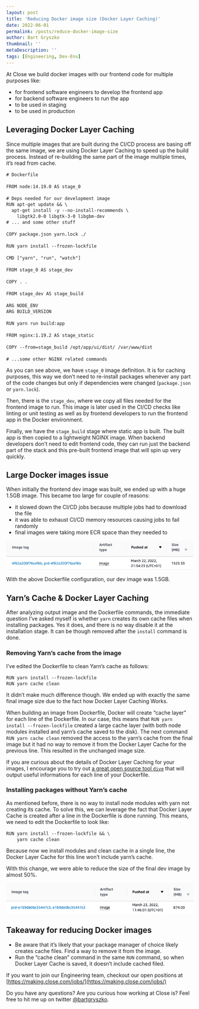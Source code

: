 ```yaml
---
layout: post
title: 'Reducing Docker image size (Docker Layer Caching)'
date: 2022-06-01
permalink: /posts/reduce-docker-image-size
author: Bart Gryszko
thumbnail: ''
metaDescription: ''
tags: [Engineering, Dev-Env]
---
```


At Close we build docker images with our frontend code for multiple purposes like:

- for frontend software engineers to develop the frontend app
- for backend software engineers to run the app
- to be used in staging
- to be used in production

## Leveraging Docker Layer Caching

Since multiple images that are built during the CI/CD process are basing off the same image, we are using Docker Layer Caching to speed up the build process. Instead of re-building the same part of the image multiple times, it’s read from cache.

```docker
# Dockerfile

FROM node:14.19.0 AS stage_0

# Deps needed for our development image
RUN apt-get update && \
  apt-get install -y --no-install-recommends \
	libgtk2.0-0 libgtk-3-0 libgbm-dev
# ... and some other stuff

COPY package.json yarn.lock ./

RUN yarn install --frozen-lockfile

CMD ["yarn", "run", "watch"]

FROM stage_0 AS stage_dev

COPY . .

FROM stage_dev AS stage_build

ARG NODE_ENV
ARG BUILD_VERSION

RUN yarn run build:app

FROM nginx:1.19.2 AS stage_static

COPY --from=stage_build /opt/app/ui/dist/ /var/www/dist

# ...some other NGINX related commands
```

As you can see above, we have `stage_0` image definition. It is for caching purposes, this way we don’t need to re-install packages whenever any part of the code changes but only if dependencies were changed (`package.json` or `yarn.lock`).

Then, there is the `stage_dev`, where we copy all files needed for the frontend image to run. This image is later used in the CI/CD checks like linting or unit testing as well as by frontend developers to run the frontend app in the Docker environment.

Finally, we have the `stage_build` stage where static app is built. The built app is then copied to a lightweight NGINX image. When backend developers don’t need to edit frontend code, they can run just the backend part of the stack and this pre-built frontend image that will spin up very quickly.

## Large Docker images issue

When initially the frontend dev image was built, we ended up with a huge 1.5GB image. This became too large for couple of reasons:

- it slowed down the CI/CD jobs because multiple jobs had to download the file
- it was able to exhaust CI/CD memory resources causing jobs to fail randomly
- final images were taking more ECR space than they needed to

![before.png](./before.png)

With the above Dockerfile configuration, our dev image was 1.5GB.

## Yarn’s Cache & Docker Layer Caching

After analyzing output image and the Dockerfile commands, the immediate question I’ve asked myself is whether `yarn` creates its own cache files when installing packages. Yes it does, and there is no way disable it at the installation stage. It can be though removed after the `install` command is done. 

### Removing Yarn’s cache from the image

I’ve edited the Dockerfile to clean Yarn’s cache as follows:

```docker
RUN yarn install --frozen-lockfile
RUN yarn cache clean
```

It didn’t make much difference though. We ended up with exactly the same final image size due to the fact how Docker Layer Caching Works.

When building an image from Dockerfile, Docker will create “cache layer” for each line of the Dockerfile. In our case, this means that `RUN yarn install --frozen-lockfile` created a large cache layer (with both node modules installed and yarn’s cache saved to the disk). The next command `RUN yarn cache clean` removed the access to the yarn’s cache from the final image but it had no way to remove it from the Docker Layer Cache for the previous line. This resulted in the unchanged image size.

If you are curious about the details of Docker Layer Caching for your images, I encourage you to try out [a great open source tool `dive`](https://github.com/wagoodman/dive) that will output useful informations for each line of your Dockerfile.

### Installing packages without Yarn’s cache

As mentioned before, there is no way to install node modules with yarn not creating its cache. To solve this, we can leverage the fact that Docker Layer Cache is created after a line in the Dockerfile is done running. This means, we need to edit the Dockerfile to look like:

```docker
RUN yarn install --frozen-lockfile && \
	yarn cache clean
```

Because now we install modules and clean cache in a single line, the Docker Layer Cache for this line won’t include yarn’s cache.

With this change, we were able to reduce the size of the final dev image by almost 50%.

![after.png](./after.png)

## Takeaway for reducing Docker images

- Be aware that it’s likely that your package manager of choice likely creates cache files. Find a way to remove it from the image.
- Run the “cache clean” command in the same `RUN` command, so when Docker Layer Cache is saved, it doesn’t include cached filed.

If you want to join our Engineering team, checkout our open positions at [https://making.close.com/jobs/](https://making.close.com/jobs/)

Do you have any questions? Are you curious how working at Close is? Feel free to hit me up on twitter [@bartgryszko](https://twitter.com/bartgryszko).
